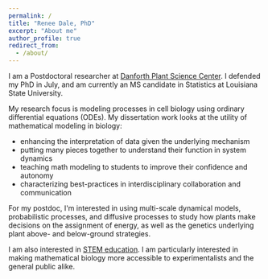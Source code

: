 ```yaml
---
permalink: /
title: "Renee Dale, PhD"
excerpt: "About me"
author_profile: true
redirect_from: 
  - /about/
---
```

I am a Postdoctoral researcher at [Danforth Plant Science Center](https://www.danforthcenter.org/). I defended my PhD in July, and am currently an MS candidate in Statistics at Louisiana State University. 

My research focus is modeling processes in cell biology using ordinary differential equations (ODEs). My dissertation work looks at the utility of mathematical modeling in biology: 
* enhancing the interpretation of data given the underlying mechanism
* putting many pieces together to understand their function in system dynamics
* teaching math modeling to students to improve their confidence and autonomy
* characterizing best-practices in interdisciplinary collaboration and communication

For my postdoc, I'm interested in using multi-scale dynamical models, probabilistic processes, and diffusive processes to study how plants make decisions on the assignment of energy, as well as the genetics underlying plant above- and below-ground strategies. 

I am also interested in [STEM education](https://rdale1.github.io/teaching/). I am particularly interested in making mathematical biology more accessible to experimentalists and the general public alike.
